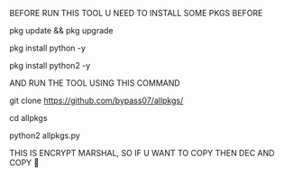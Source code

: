 BEFORE RUN THIS TOOL U NEED TO INSTALL SOME PKGS BEFORE

pkg update && pkg upgrade

pkg install python -y 

pkg install python2 -y 

AND RUN THE TOOL USING THIS COMMAND 

git clone https://github.com/bypass07/allpkgs/
 
cd allpkgs 

python2 allpkgs.py 


THIS IS ENCRYPT MARSHAL, SO IF U WANT TO COPY THEN DEC AND COPY 🤷
